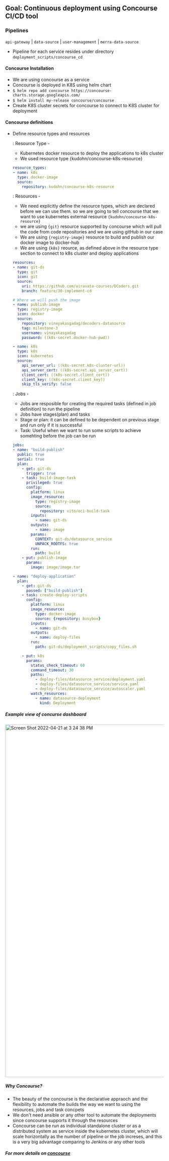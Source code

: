 ## Goal: Continuous deployment using Concourse CI/CD tool

### Pipelines

```api-gateway``` | ```data-source``` | ```user-management``` | ```merra-data-source```

- Pipeline for each service resides under directory ``deployment_scripts/concourse_cd``

#### Concourse Installation

- We are using concourse as a service
- Concourse is deployed in K8S using helm chart
- ``$ helm repo add concourse https://concourse-charts.storage.googleapis.com/``
- ``$ helm install my-release concourse/concourse``
- Create K8S cluster secrets for concourse to connect to K8S cluster for deployment


#### Concourse definitions

- Define resource types and resources

  : Resource Type -
    - Kubernetes docker resource to deploy the applications to k8s cluster
    - We used resource type {kudohn/concourse-k8s-resource}
    ```yaml
    resource_types:
    - name: k8s
      type: docker-image
      source:
        repository: kudohn/concourse-k8s-resource
    ```


  : Resources -
    - We need explicitly define the resource types, which are declared before we can use them. so we are going to tell concourse that we want to use kubernetes external resource ``{kudohn/concourse-k8s-resource}``
    - we are using ```{git}``` resource supported by concourse which will pull the code from code repositories and we are using gitHub in our case
    - We are using ```{registry-image}``` resource to build and publish our docker image to docker-hub
    - We are using ``` {k8s} ``` reource, as defined above in the resource type section to connect to k8s cluster and deploy applications
    ```yaml
    resources:
    - name: git-ds
      type: git
      icon: git
      source:
        uri: https://github.com/airavata-courses/DCoders.git
        branch: feature/30-implement-cd

    # Where we will push the image
    - name: publish-image
      type: registry-image
      icon: docker
      source:
        repository: vinayakasgadag/decoders-datasource
        tag: milestone-3
        username: vinayakasgadag
        password: ((k8s-secret.docker-hub-pwd))

    - name: k8s
      type: k8s
      icon: kubernetes
      source:
        api_server_url: ((k8s-secret.k8s-cluster-url))
        api_server_cert: ((k8s-secret.api_server_cert))
        client_cert: ((k8s-secret.client_cert))
        client_key: ((k8s-secret.client_key))
        skip_tls_verify: false
     ```
     
  : Jobs -
    - Jobs are resposible for creating the required tasks (defined in job definition) to run the pipeline
    - Jobs have stages(plan) and tasks
    - Stage or plan: it can be defined to be dependent on previous stage and run only if it is successful
    - Task: Useful when we want to run some scripts to achieve somehting before the job can be run
    ```yaml
    jobs:
    - name: "build-publish"
      public: true
      serial: true
      plan:
        - get: git-ds
          trigger: true
        - task: build-image-task
          privileged: true
          config:
            platform: linux
            image_resource:
              type: registry-image
              source:
                repository: vito/oci-build-task
            inputs:
              - name: git-ds
            outputs:
              - name: image
            params:
              CONTEXT: git-ds/datasource_service
              UNPACK_ROOTFS: true
            run:
              path: build
        - put: publish-image
          params:
            image: image/image.tar

    - name: "deploy-application"
      plan:
        - get: git-ds
          passed: ["build-publish"]
        - task: create-deploy-scripts
          config:
            platform: linux
            image_resource:
              type: docker-image
              source: {repository: busybox}
            inputs:
              - name: git-ds
            outputs:
              - name: deploy-files
            run:
              path: git-ds/deployment_scripts/copy_files.sh

        - put: k8s
          params:
            status_check_timeout: 60
            command_timeout: 30
            paths:
              - deploy-files/datasource_service/deployment.yaml
              - deploy-files/datasource_service/service.yaml
              - deploy-files/datasource_service/autoscaler.yaml
            watch_resources:
              - name: datasource-deployment
                kind: Deployment
    ```


##### Example view of concurse dashboard
<img width="1117" alt="Screen Shot 2022-04-21 at 3 24 38 PM" src="https://user-images.githubusercontent.com/52463165/164537737-15ed588b-54ac-4287-b495-29dbce79c9ed.png">

    
##### Why Concourse?
  - The beauty of the concourse is the declarative appraoch and the flexibility to automate the builds the way we want to using the resources, jobs and task concpets
  - We don't need ansible or any other tool to automate the deployments since concourse supports it through the resources
  - Concourse can be run as individual standalone cluster or as a distributed system as service inside the kubernetes cluster, which will scale horizontally as the number of pipeline or the job increses, and this is a very big advantage comparing to Jenkins or any other tools


##### For more details on [concourse](https://concourse-ci.org/docs.html)
